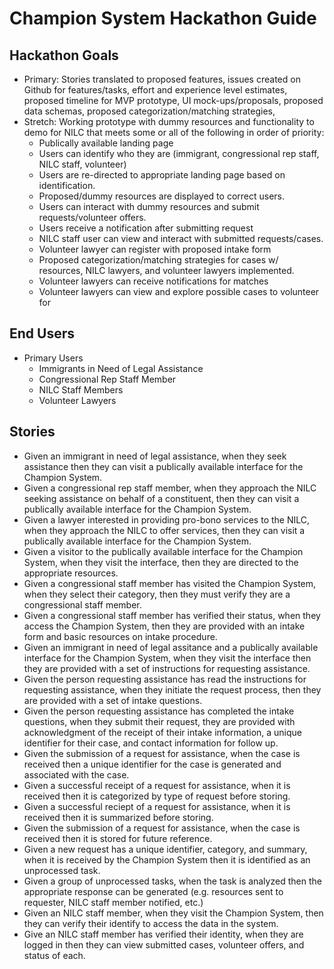 # Champion System Hackathon Guide

## Hackathon Goals

- Primary: Stories translated to proposed features, issues created on Github for features/tasks, effort and experience level estimates, proposed timeline for MVP prototype, UI mock-ups/proposals, proposed data schemas, proposed categorization/matching strategies, 
- Stretch: Working prototype with dummy resources and functionality to demo for NILC that meets some or all of the following in order of priority:
  - Publically available landing page
  - Users can identify who they are (immigrant, congressional rep staff, NILC staff, volunteer) 
  - Users are re-directed to appropriate landing page based on identification.
  - Proposed/dummy resources are displayed to correct users.
  - Users can interact with dummy resources and submit requests/volunteer offers.
  - Users receive a notification after submitting request
  - NILC staff user can view and interact with submitted requests/cases.
  - Volunteer lawyer can register with proposed intake form
  - Proposed categorization/matching strategies for cases w/ resources, NILC lawyers, and volunteer lawyers implemented.
  - Volunteer lawyers can receive notifications for matches
  - Volunteer lawyers can view and explore possible cases to volunteer for

## End Users

- Primary Users
  - Immigrants in Need of Legal Assistance
  - Congressional Rep Staff Member
  - NILC Staff Members
  - Volunteer Lawyers

## Stories

- Given an immigrant in need of legal assistance, when they seek assistance then they can visit a publically available interface for the Champion System.
- Given a congressional rep staff member, when they approach the NILC seeking assistance on behalf of a constituent, then they can visit a publically available interface for the Champion System.
- Given a lawyer interested in providing pro-bono services to the NILC, when they approach the NILC to offer services, then they can visit a publically available interface for the Champion System.
- Given a visitor to the publically available interface for the Champion System, when they visit the interface, then they are directed to the appropriate resources.
- Given a congressional staff member has visited the Champion System, when they select their category, then they must verify they are a congressional staff member.
- Given a congressional staff member has verified their status, when they access the Champion System, then they are provided with an intake form and basic resources on intake procedure.
- Given an immigrant in need of legal assitance and a publically available interface for the Champion System, when they visit the interface then they are provided with a set of instructions for requesting assistance.
- Given the person requesting assistance has read the instructions for requesting assistance, when they initiate the request process, then they are provided with a set of intake questions.
- Given the person requesting assistance has completed the intake questions, when they submit their request, they are provided with acknowledgment of the receipt of their intake information, a unique identifier for their case, and contact information for follow up.
- Given the submission of a request for assistance, when the case is received then a unique identifier for the case is generated and associated with the case.
- Given a successful receipt of a request for assistance, when it is received then it is categorized by type of request before storing.
- Given a successful reciept of a request for assistance, when it is received then it is summarized before storing.
- Given the submission of a request for assistance, when the case is received then it is stored for future reference.
- Given a new request has a unique identifier, category, and summary, when it is received by the Champion System then it is identified as an unprocessed task.
- Given a group of unprocessed tasks, when the task is analyzed then the appropriate response can be generated (e.g. resources sent to requester, NILC staff member notified, etc.)
- Given an NILC staff member, when they visit the Champion System, then they can verify their identify to access the data in the system.
- Give an NILC staff member has verified their identity, when they are logged in then they can view submitted cases, volunteer offers, and status of each.
